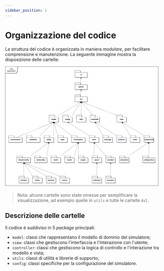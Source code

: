 ```yaml
---
sidebar_position: 1
---
```


# Organizzazione del codice

La struttura del codice è organizzata in maniera _modulare_, per facilitare comprensione e manutenzione.
La seguente immagine mostra la disposizione delle cartelle:

![Code Organization](../../static/img/04-detailed-design/code-organization.png)

> Nota: alcune cartelle sono state omesse per semplificare la visualizzazione, ad esempio quelle in `utils` e tutte le
> cartelle `dsl`.

## Descrizione delle cartelle

Il codice è suddiviso in 5 _package_ principali:

- `model`: classi che rappresentano il modello di dominio del simulatore;
- `view`: classi che gestiscono l'interfaccia e l'interazione con l'utente;
- `controller`: classi che gestiscono la logica di controllo e l'interazione tra modello e vista;
- `utils`: classi di utilità e librerie di supporto;
- `config`: classi specifiche per la configurazione del simulatore.
